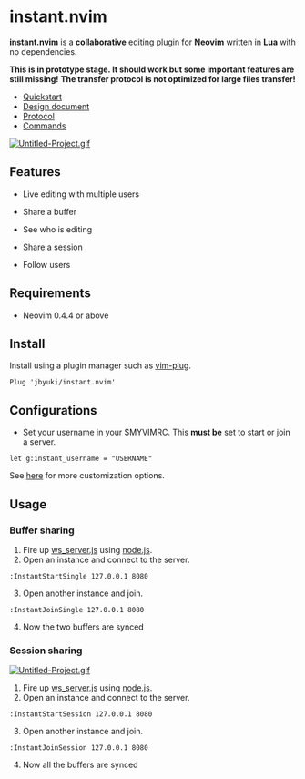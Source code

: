 instant.nvim
============

**instant.nvim** is a **collaborative** editing plugin for **Neovim** written in **Lua** with no dependencies.

**This is in prototype stage. It should work but some important features are still missing!**
**The transfer protocol is not optimized for large files transfer!**

* [Quickstart](https://github.com/jbyuki/instant.nvim/wiki/Quickstart)
* [Design document](https://github.com/jbyuki/instant.nvim/wiki/Design-Document)
* [Protocol](https://github.com/jbyuki/instant.nvim/wiki/Protocol)
* [Commands](https://github.com/jbyuki/instant.nvim/wiki/Commands)

[![Untitled-Project.gif](https://i.postimg.cc/jjnrHMjY/Untitled-Project.gif)](https://postimg.cc/qtrY0Xn1)

Features
--------

* Live editing with multiple users

* Share a buffer

* See who is editing

* Share a session

* Follow users

Requirements
------------

* Neovim 0.4.4 or above

Install
-------

Install using a plugin manager such as [vim-plug](https://github.com/junegunn/vim-plug).

```
Plug 'jbyuki/instant.nvim'
```

Configurations
--------------

* Set your username in your $MYVIMRC. This **must be** set to start or join a server.

```
let g:instant_username = "USERNAME"
```

See [here](https://github.com/jbyuki/instant.nvim/wiki/Customization) for more customization options.

Usage
-----

### Buffer sharing

1. Fire up [ws_server.js](server/ws_server.js) using [node.js](https://nodejs.org/en/).
2. Open an instance and connect to the server.
```
:InstantStartSingle 127.0.0.1 8080
```
3. Open another instance and join.
```
:InstantJoinSingle 127.0.0.1 8080
```
4. Now the two buffers are synced

### Session sharing

[![Untitled-Project.gif](https://i.postimg.cc/ydM961f3/Untitled-Project.gif)](https://postimg.cc/gXKrNWbG)

1. Fire up [ws_server.js](server/ws_server.js) using [node.js](https://nodejs.org/en/).
2. Open an instance and connect to the server.
```
:InstantStartSession 127.0.0.1 8080
```
3. Open another instance and join.
```
:InstantJoinSession 127.0.0.1 8080
```
4. Now all the buffers are synced
